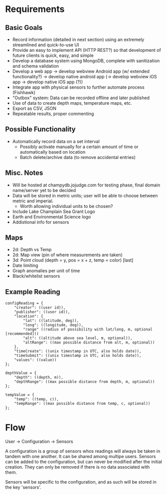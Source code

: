 # Requirements

## Basic Goals

- Record information (detailed in next section) using an extremely streamlined and quick-to-use UI
- Provide an easy to implement API (HTTP REST?) so that development of future clients is quick, easy, and simple
- Develop a database system using MongoDB, complete with sanitization and schema validation
- Develop a web app -> develop webview Android app (w/ extended functionality?) -> develop native android app (-> develop webview iOS app -> develop native iOS app (?))
- Integrate app with physical sensors to further automate process (Fishhawk)
- "Outbox" system: Data can be recorded offline and later published
- Use of data to create depth maps, temperature maps, etc.
- Export as CSV, JSON
- Repeatable results, proper commenting

## Possible Functionality

- Automatically record data on a set interval
    - Possibly activate manually for a certain amount of time or automatically based on location
    - Batch delete/archive data (to remove accidental entries)

## Misc. Notes

- Will be hosted at champydb.jojudge.com for testing phase, final domain name/server yet to be decided
- Data will be stored in metric units; user will be able to choose between metric and imperial.
    - Worth allowing individual units to be chosen?
- Include Lake Champlain Sea Grant Logo
- Earth and Environmental Science logo
- Addistional info for sensors

## Maps

- 2d: Depth vs Temp
- 2d: Map view (pin of where measurements are taken)
- 3d: Point cloud (depth = y, pos = x + z, temp = color) [last]
- Date limiting
- Graph anomalies per unit of time
- Black/whitelist sensors

## Example Reading

```
configReading = {
    "creator": ((user id)),
    "publisher": ((user id)),
    "location": {
        "lat": ((latitude, deg)),
        "long": ((longitude, deg)),
        "range" ((radius of possibility with lat/long, m, optional [recommended]))
        "alt": ((altitude above sea level, m, optional)),
        "altRange": ((max possible distance from alt, m, optional))
    },
    "timeCreate": ((unix timestamp in UTC, also holds date)),
    "timeSubmit": ((unix timestamp in UTC, also holds date)),
    "values": ((value))
};

depthValue = {
    "depth": ((depth, m)),
    "depthRange": ((max possible distance from depth, m, optional))
};

tempValue = {
    "temp": ((temp, c)),
    "tempRange": ((max possible distance from temp, c, optional))
};
```

# Flow

User -> Configuration -> Sensors

A configuration is a group of sensors whos readings will always be taken in tandem with one another. It can be shared among multipe users. Sensors can be added to the configuration, but can never be modified after the initial creation. They can only be removed if there is no data associated with them.

Sensors will be specific to the configuration, and as such will be stored in the key 'sensors'. 